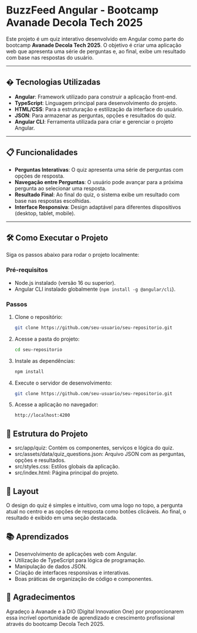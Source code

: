 # BuzzFeed Angular - Bootcamp Avanade Decola Tech 2025

Este projeto é um quiz interativo desenvolvido em Angular como parte do bootcamp **Avanade Decola Tech 2025**. O objetivo é criar uma aplicação web que apresenta uma série de perguntas e, ao final, exibe um resultado com base nas respostas do usuário.

---

## � Tecnologias Utilizadas

- **Angular**: Framework utilizado para construir a aplicação front-end.
- **TypeScript**: Linguagem principal para desenvolvimento do projeto.
- **HTML/CSS**: Para a estruturação e estilização da interface do usuário.
- **JSON**: Para armazenar as perguntas, opções e resultados do quiz.
- **Angular CLI**: Ferramenta utilizada para criar e gerenciar o projeto Angular.

---

## 📋 Funcionalidades

- **Perguntas Interativas**: O quiz apresenta uma série de perguntas com opções de resposta.
- **Navegação entre Perguntas**: O usuário pode avançar para a próxima pergunta ao selecionar uma resposta.
- **Resultado Final**: Ao final do quiz, o sistema exibe um resultado com base nas respostas escolhidas.
- **Interface Responsiva**: Design adaptável para diferentes dispositivos (desktop, tablet, mobile).

---

## 🛠️ Como Executar o Projeto

Siga os passos abaixo para rodar o projeto localmente:

### Pré-requisitos

- Node.js instalado (versão 16 ou superior).
- Angular CLI instalado globalmente (`npm install -g @angular/cli`).

### Passos

1. Clone o repositório:
   ```bash
   git clone https://github.com/seu-usuario/seu-repositorio.git

2. Acesse a pasta do projeto:
   ```bash
   cd seu-repositorio

3. Instale as dependências:
   ```bash
   npm install

4. Execute o servidor de desenvolvimento:
   ```bash
   git clone https://github.com/seu-usuario/seu-repositorio.git

5. Acesse a aplicação no navegador:
   ```bash
   http://localhost:4200

## 🎯 Estrutura do Projeto

- src/app/quiz: Contém os componentes, serviços e lógica do quiz.
- src/assets/data/quiz_questions.json: Arquivo JSON com as perguntas, opções e resultados.
- src/styles.css: Estilos globais da aplicação.
- src/index.html: Página principal do projeto.

 ## 🎨 Layout

O design do quiz é simples e intuitivo, com uma logo no topo, a pergunta atual no centro e as opções de resposta como botões clicáveis. Ao final, o resultado é exibido em uma seção destacada.

## 📚 Aprendizados

- Desenvolvimento de aplicações web com Angular.
- Utilização de TypeScript para lógica de programação.
- Manipulação de dados JSON.
- Criação de interfaces responsivas e interativas.
- Boas práticas de organização de código e componentes.

## 🙌 Agradecimentos

Agradeço à Avanade e à DIO (Digital Innovation One) por proporcionarem essa incrível oportunidade de aprendizado e crescimento profissional através do bootcamp Decola Tech 2025.
